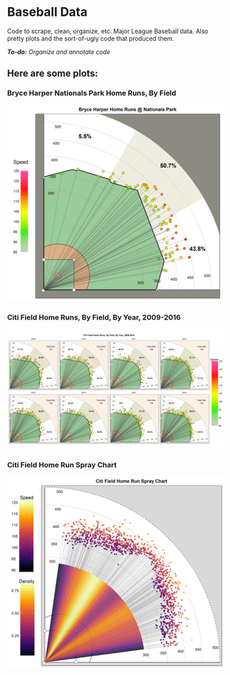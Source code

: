 # Baseball Data
Code to scrape, clean, organize, etc. Major League Baseball data. Also pretty plots and the sort-of-ugly code that produced them.

***To-do:** Organize and annotate code*

## Here are some plots:

### Bryce Harper Nationals Park Home Runs, By Field

![Bryce Harper Nationals Park Home Runs, By Field](https://raw.githubusercontent.com/cgettings/Baseball-Data/master/plots/Bryce%20Harper%20Nationals%20Park%20Home%20Runs%2C%20By%20Field.png)

### Citi Field Home Runs, By Field, By Year, 2009-2016

![Citi Field Home Runs, By Field, By Year, 2009-2016](https://raw.githubusercontent.com/cgettings/Baseball-Data/master/plots/CITI%20Field%20Home%20Runs%2C%20By%20Field%2C%20By%20Year%2C%202009-2016.png)

### Citi Field Home Run Spray Chart

![Citi Field Home Run Spray Chart](https://raw.githubusercontent.com/cgettings/Baseball-Data/master/plots/CITI%20Field%20Home%20Run%20Heat%20Map%2019.png)
